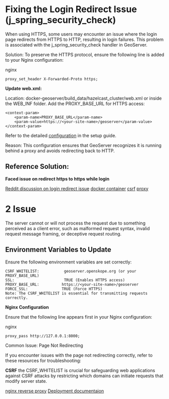 # Fixing the Login Redirect Issue (j_spring_security_check)

When using HTTPS, some users may encounter an issue where the login page redirects from HTTPS to HTTP, resulting in login failures. This problem is associated with the j_spring_security_check handler in GeoServer.

Solution:
To preserve the HTTPS protocol, ensure the following line is added to your Nginx configuration:

nginx

```
proxy_set_header X-Forwarded-Proto https;
```

**Update web.xml:**

Location: docker-geoserver/build_data/hazelcast_cluster/web.xml or inside the WEB_INF folder.
Add the PROXY_BASE_URL for HTTPS access:

```
<context-param>
    <param-name>PROXY_BASE_URL</param-name>
    <param-value>https://<your-site-name>/geoserver</param-value>
</context-param>
```

Refer to the detailed [configuration](https://github.com/manikandanmohan10/docker-geoserver/blob/dev/strategy_docs/production/test.conf) in the setup guide.

Reason:
This configuration ensures that GeoServer recognizes it is running behind a proxy and avoids redirecting back to HTTP.

## Reference Solution:

**Faced issue on redirect https to https while login**

[Reddit discussion on login redirect issue](https://www.reddit.com/r/javahelp/comments/1fz25xh/geoserver_j_spring_security_check_on_login_keep/)
[docker container](https://hub.docker.com/r/kartoza/geoserver)
[csrf](https://docs.geoserver.org/stable/en/user/security/webadmin/csrf.html)
[proxy](https://stackoverflow.com/questions/68783126/issue-with-geoserver-login-with-ssl)


# 2 Issue

The server cannot or will not process the request due to something perceived as a client error, such as malformed request syntax, invalid request message framing, or deceptive request routing.

## Environment Variables to Update

Ensure the following environment variables are set correctly:

```
CSRF_WHITELIST:           geoserver.openskope.org (or your PROXY_BASE_URL)
SSL:                      TRUE (Enables HTTPS access)
PROXY_BASE_URL:          https://<your-site-name>/geoserver
FORCE_SSL:               TRUE (Force HTTPS)
Note: The CSRF_WHITELIST is essential for transmitting requests correctly.
```

**Nginx Configuration**

Ensure that the following line appears first in your Nginx configuration:

nginx

```
proxy_pass http://127.0.0.1:8000;
```

Common Issue: Page Not Redirecting

If you encounter issues with the page not redirecting correctly, refer to these resources for troubleshooting:

**CSRF**
the CSRF_WHITELIST is crucial for safeguarding web applications against CSRF attacks by restricting which domains can initiate requests that modify server state.

[nginx reverse proxy](https://github.com/kartoza/docker-geoserver/issues/222)
[Deployment documentaion](https://github-wiki-see.page/m/openskope/skope-api/wiki/GeoServer-Deployment-Documentation)
